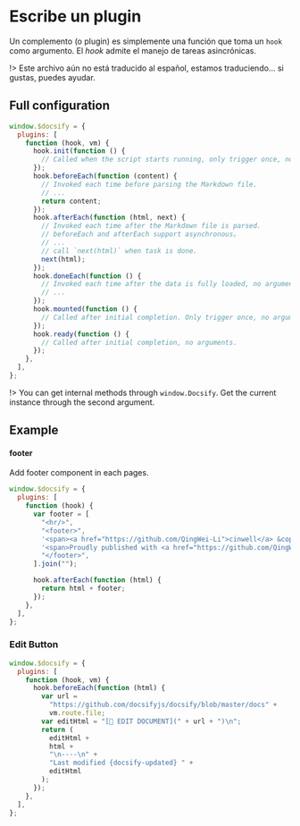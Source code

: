 # Escribe un plugin

Un complemento (o plugin) es simplemente una función que toma un `hook` como argumento. El _hook_ admite el manejo de tareas asincrónicas.

!> Este archivo aún no está traducido al español, estamos traduciendo... si gustas, puedes ayudar.

## Full configuration

```js
window.$docsify = {
  plugins: [
    function (hook, vm) {
      hook.init(function () {
        // Called when the script starts running, only trigger once, no arguments,
      });
      hook.beforeEach(function (content) {
        // Invoked each time before parsing the Markdown file.
        // ...
        return content;
      });
      hook.afterEach(function (html, next) {
        // Invoked each time after the Markdown file is parsed.
        // beforeEach and afterEach support asynchronous。
        // ...
        // call `next(html)` when task is done.
        next(html);
      });
      hook.doneEach(function () {
        // Invoked each time after the data is fully loaded, no arguments,
        // ...
      });
      hook.mounted(function () {
        // Called after initial completion. Only trigger once, no arguments.
      });
      hook.ready(function () {
        // Called after initial completion, no arguments.
      });
    },
  ],
};
```

!> You can get internal methods through `window.Docsify`. Get the current instance through the second argument.

## Example

#### footer

Add footer component in each pages.

```js
window.$docsify = {
  plugins: [
    function (hook) {
      var footer = [
        "<hr/>",
        "<footer>",
        '<span><a href="https://github.com/QingWei-Li">cinwell</a> &copy;2017.</span>',
        '<span>Proudly published with <a href="https://github.com/QingWei-Li/docsify" target="_blank">docsify</a>.</span>',
        "</footer>",
      ].join("");

      hook.afterEach(function (html) {
        return html + footer;
      });
    },
  ],
};
```

### Edit Button

```js
window.$docsify = {
  plugins: [
    function (hook, vm) {
      hook.beforeEach(function (html) {
        var url =
          "https://github.com/docsifyjs/docsify/blob/master/docs" +
          vm.route.file;
        var editHtml = "[📝 EDIT DOCUMENT](" + url + ")\n";
        return (
          editHtml +
          html +
          "\n----\n" +
          "Last modified {docsify-updated} " +
          editHtml
        );
      });
    },
  ],
};
```
